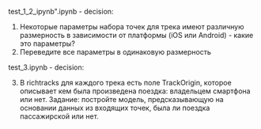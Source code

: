 test_1_2_ipynb".ipynb - decision:
1) Некоторые параметры набора точек для трека имеют различную размерность в зависимости от платформы (iOS или Android) - какие это параметры?
2) Переведите все параметры в одинаковую размерность

test_3.ipynb - decision:

3) В richtracks для каждого трека есть поле TrackOrigin, которое описывает кем была произведена поездка: владельцем смартфона или нет. 
Задание: постройте модель, предсказывающую на основании данных из входящих точек, была ли поездка пассажирской или нет.
